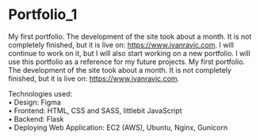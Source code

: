 # Portfolio_1

My first portfolio. The development of the site took about a month. It is not completely finished, but it is live on: https://www.ivanravic.com. I will continue to work on it, but I will also start working on a new portfolio. I will use this portfolio as a reference for my future projects.
My first portfolio. The development of the site took about a month. It is not completely finished, but it is live on: https://www.ivanravic.com.

Technologies used:  
• Design: Figma  
• Frontend: HTML, CSS and SASS, littlebit JavaScript  
• Backend: Flask  
• Deploying Web Application: EC2 (AWS), Ubuntu, Nginx, Gunicorn
